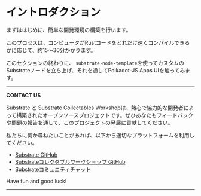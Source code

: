 イントロダクション
===
まずははじめに、簡単な開発環境の構築を行います。

このプロセスは、コンピュータがRustコードをどれだけ速くコンパイルできるかに応じて、約15〜30分かかります。

このセクションの終わりに、 `substrate-node-template`を使ってカスタムのSubstrateノードを立ち上げ、それを通してPolkadot-JS Apps UIを触ってみます。

---
**CONTACT US**

Substrate と Substrate Collectables Workshopは、熱心で協力的な開発者によって構築されたオープンソースプロジェクトです。ぜひあなたもフィードバックや問題の報告を通して、このプロジェクトの発展に貢献してください。

私たちに何か尋ねたいことがあれば、以下から適切なプラットフォームを利用してください。

- [Substrate GitHub](https://github.com/paritytech/substrate)
- [Substrateコレクタブルワークショップ GitHub](https://github.com/substrate-developer-hub/substrate-collectables-workshop)
- [Substrateコミュニティチャット](https://docs.substrate.dev/docs/feedback)

Have fun and good luck!

---

